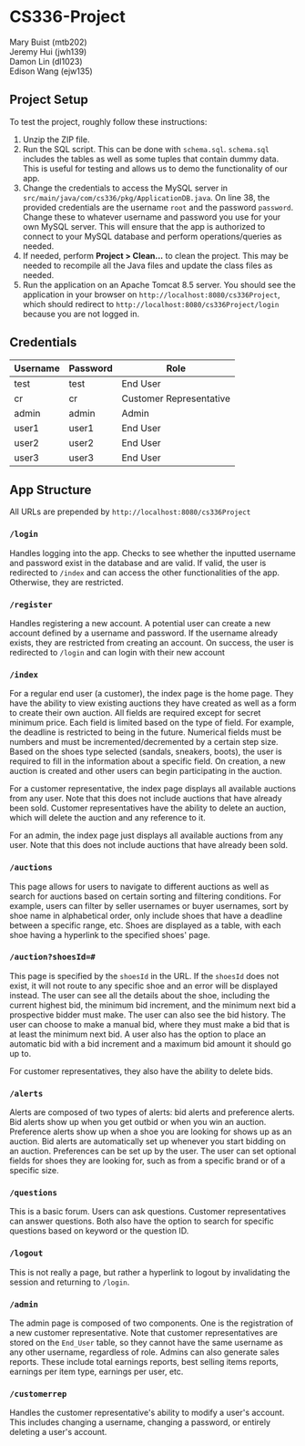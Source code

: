 # CS336-Project
Mary Buist (mtb202)\
Jeremy Hui (jwh139)\
Damon Lin (dl1023)\
Edison Wang (ejw135)

## Project Setup

To test the project, roughly follow these instructions:
1. Unzip the ZIP file.
2. Run the SQL script. This can be done with `schema.sql`. `schema.sql` includes the tables as well as some tuples that contain dummy data. This is useful for testing and allows us to demo the functionality of our app.
3. Change the credentials to access the MySQL server in `src/main/java/com/cs336/pkg/ApplicationDB.java`. On line 38, the provided credentials are the username `root` and the password `password`. Change these to whatever username and password you use for your own MySQL server. This will ensure that the app is authorized to connect to your MySQL database and perform operations/queries as needed.
4. If needed, perform **Project > Clean...** to clean the project. This may be needed to recompile all the Java files and update the class files as needed.
5. Run the application on an Apache Tomcat 8.5 server. You should see the application in your browser on `http://localhost:8080/cs336Project`, which should redirect to `http://localhost:8080/cs336Project/login` because you are not logged in.

## Credentials

| Username | Password | Role                        |
| -------- | -------- | --------------------------- |
| test     | test     | End User                    |
| cr       | cr       | Customer Representative     |
| admin    | admin    | Admin                       |
| user1    | user1    | End User                    |
| user2    | user2    | End User                    |
| user3    | user3    | End User                    |

## App Structure

All URLs are prepended by `http://localhost:8080/cs336Project`

### `/login`

Handles logging into the app. Checks to see whether the inputted username and password exist in the database and are valid. If valid, the user is redirected to `/index` and can access the other functionalities of the app. Otherwise, they are restricted.

### `/register`

Handles registering a new account. A potential user can create a new account defined by a username and password. If the username already exists, they are restricted from creating an account. On success, the user is redirected to `/login` and can login with their new account

### `/index`

For a regular end user (a customer), the index page is the home page. They have the ability to view existing auctions they have created as well as a form to create their own auction. All fields are required except for secret minimum price. Each field is limited based on the type of field. For example, the deadline is restricted to being in the future. Numerical fields must be numbers and must be incremented/decremented by a certain step size. Based on the shoes type selected (sandals, sneakers, boots), the user is required to fill in the information about a specific field. On creation, a new auction is created and other users can begin participating in the auction.

For a customer representative, the index page displays all available auctions from any user. Note that this does not include auctions that have already been sold. Customer representatives have the ability to delete an auction, which will delete the auction and any reference to it.

For an admin, the index page just displays all available auctions from any user. Note that this does not include auctions that have already been sold.

### `/auctions`

This page allows for users to navigate to different auctions as well as search for auctions based on certain sorting and filtering conditions. For example, users can filter by seller usernames or buyer usernames, sort by shoe name in alphabetical order, only include shoes that have a deadline between a specific range, etc. Shoes are displayed as a table, with each shoe having a hyperlink to the specified shoes' page.

### `/auction?shoesId=#`

This page is specified by the `shoesId` in the URL. If the `shoesId` does not exist, it will not route to any specific shoe and an error will be displayed instead. The user can see all the details about the shoe, including the current highest bid, the minimum bid increment, and the minimum next bid a prospective bidder must make. The user can also see the bid history. The user can choose to make a manual bid, where they must make a bid that is at least the minimum next bid. A user also has the option to place an automatic bid with a bid increment and a maximum bid amount it should go up to.

For customer representatives, they also have the ability to delete bids.

### `/alerts`

Alerts are composed of two types of alerts: bid alerts and preference alerts. Bid alerts show up when you get outbid or when you win an auction. Preference alerts show up when a shoe you are looking for shows up as an auction. Bid alerts are automatically set up whenever you start bidding on an auction. Preferences can be set up by the user. The user can set optional fields for shoes they are looking for, such as from a specific brand or of a specific size.

### `/questions`

This is a basic forum. Users can ask questions. Customer representatives can answer questions. Both also have the option to search for specific questions based on keyword or the question ID.

### `/logout`

This is not really a page, but rather a hyperlink to logout by invalidating the session and returning to `/login`.

### `/admin`

The admin page is composed of two components. One is the registration of a new customer representative. Note that customer representatives are stored on the `End_User` table, so they cannot have the same username as any other username, regardless of role. Admins can also generate sales reports. These include total earnings reports, best selling items reports, earnings per item type, earnings per user, etc.

### `/customerrep`

Handles the customer representative's ability to modify a user's account. This includes changing a username, changing a password, or entirely deleting a user's account.
